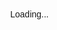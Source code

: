 <!DOCTYPE html>
<html lang="en">
<head>
 <meta charset="UTF-8">
 <meta name="viewport" content="width=device-width, initial-scale=1.0">
 <link rel="stylesheet" href="styles.css">
 <title>Lodingscreen</title>
</head>
<body>
 <div class="loader">Loading...</div>
 <div class="content">
   <a href="Rick Astley - Never Gonna Give You Up (Official Music Video).mp4">
 </div>
    <style>
        body {
 margin: 0;
 font-family: Arial, sans-serif;
}

.loader {
 display: flex;
 justify-content: center;
 align
    </style>
</body>
</html>
